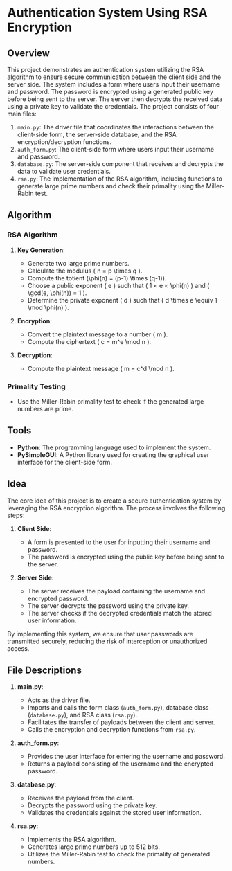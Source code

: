 # Authentication System Using RSA Encryption

## Overview

This project demonstrates an authentication system utilizing the RSA algorithm to ensure secure communication between the client side and the server side. The system includes a form where users input their username and password. The password is encrypted using a generated public key before being sent to the server. The server then decrypts the received data using a private key to validate the credentials. The project consists of four main files:

1. `main.py`: The driver file that coordinates the interactions between the client-side form, the server-side database, and the RSA encryption/decryption functions.
2. `auth_form.py`: The client-side form where users input their username and password.
3. `database.py`: The server-side component that receives and decrypts the data to validate user credentials.
4. `rsa.py`: The implementation of the RSA algorithm, including functions to generate large prime numbers and check their primality using the Miller-Rabin test.

## Algorithm

### RSA Algorithm

1. **Key Generation**:
    - Generate two large prime numbers.
    - Calculate the modulus \( n = p \times q \).
    - Compute the totient \(\phi(n) = (p-1) \times (q-1)\).
    - Choose a public exponent \( e \) such that \( 1 < e < \phi(n) \) and \( \gcd(e, \phi(n)) = 1 \).
    - Determine the private exponent \( d \) such that \( d \times e \equiv 1 \mod \phi(n) \).

2. **Encryption**:
    - Convert the plaintext message to a number \( m \).
    - Compute the ciphertext \( c = m^e \mod n \).

3. **Decryption**:
    - Compute the plaintext message \( m = c^d \mod n \).

### Primality Testing

- Use the Miller-Rabin primality test to check if the generated large numbers are prime.

## Tools

- **Python**: The programming language used to implement the system.
- **PySimpleGUI**: A Python library used for creating the graphical user interface for the client-side form.

## Idea

The core idea of this project is to create a secure authentication system by leveraging the RSA encryption algorithm. The process involves the following steps:

1. **Client Side**:
    - A form is presented to the user for inputting their username and password.
    - The password is encrypted using the public key before being sent to the server.

2. **Server Side**:
    - The server receives the payload containing the username and encrypted password.
    - The server decrypts the password using the private key.
    - The server checks if the decrypted credentials match the stored user information.

By implementing this system, we ensure that user passwords are transmitted securely, reducing the risk of interception or unauthorized access.

## File Descriptions

1. **main.py**:
    - Acts as the driver file.
    - Imports and calls the form class (`auth_form.py`), database class (`database.py`), and RSA class (`rsa.py`).
    - Facilitates the transfer of payloads between the client and server.
    - Calls the encryption and decryption functions from `rsa.py`.

2. **auth_form.py**:
    - Provides the user interface for entering the username and password.
    - Returns a payload consisting of the username and the encrypted password.

3. **database.py**:
    - Receives the payload from the client.
    - Decrypts the password using the private key.
    - Validates the credentials against the stored user information.

4. **rsa.py**:
    - Implements the RSA algorithm.
    - Generates large prime numbers up to 512 bits.
    - Utilizes the Miller-Rabin test to check the primality of generated numbers.

